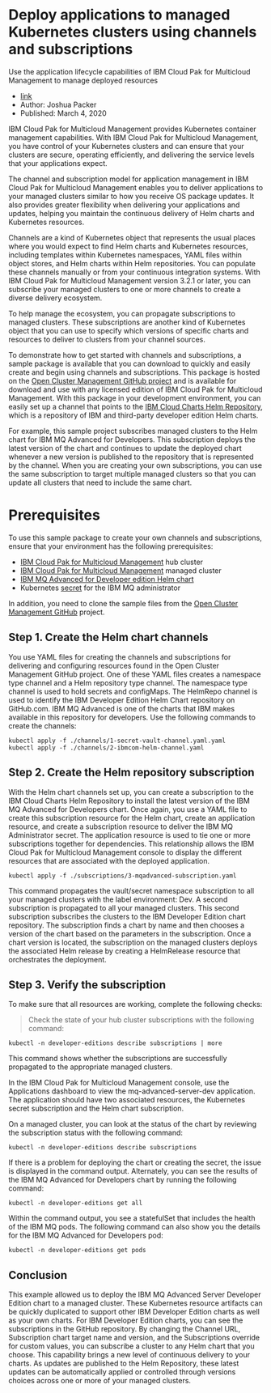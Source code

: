 # Deploy applications to managed Kubernetes clusters using channels and subscriptions

Use the application lifecycle capabilities of IBM Cloud Pak for Multicloud Management to manage deployed resources

- [link](https://developer.ibm.com/tutorials/deploy-applications-to-managed-kubernetes-clusters-using-channels-and-subscriptions/)
- Author: Joshua Packer
- Published: March 4, 2020

IBM Cloud Pak for Multicloud Management provides Kubernetes container management capabilities. With IBM Cloud Pak for Multicloud Management, you have control of your Kubernetes clusters and can ensure that your clusters are secure, operating efficiently, and delivering the service levels that your applications expect.

The channel and subscription model for application management in IBM Cloud Pak for Multicloud Management enables you to deliver applications to your managed clusters similar to how you receive OS package updates. It also provides greater flexibility when delivering your applications and updates, helping you maintain the continuous delivery of Helm charts and Kubernetes resources.

Channels are a kind of Kubernetes object that represents the usual places where you would expect to find Helm charts and Kubernetes resources, including templates within Kubernetes namespaces, YAML files within object stores, and Helm charts within Helm repositories. You can populate these channels manually or from your continuous integration systems. With IBM Cloud Pak for Multicloud Management version 3.2.1 or later, you can subscribe your managed clusters to one or more channels to create a diverse delivery ecosystem.

To help manage the ecosystem, you can propagate subscriptions to managed clusters. These subscriptions are another kind of Kubernetes object that you can use to specify which versions of specific charts and resources to deliver to clusters from your channel sources.

To demonstrate how to get started with channels and subscriptions, a sample package is available that you can download to quickly and easily create and begin using channels and subscriptions. This package is hosted on the [Open Cluster Management GitHub project](https://github.com/open-cluster-management/multicloud-subscriptions-developer-editions) and is available for download and use with any licensed edition of IBM Cloud Pak for Multicloud Management. With this package in your development environment, you can easily set up a channel that points to the [IBM Cloud Charts Helm Repository](https://github.com/ibm/charts), which is a repository of IBM and third-party developer edition Helm charts.

For example, this sample project subscribes managed clusters to the Helm chart for IBM MQ Advanced for Developers. This subscription deploys the latest version of the chart and continues to update the deployed chart whenever a new version is published to the repository that is represented by the channel. When you are creating your own subscriptions, you can use the same subscription to target multiple managed clusters so that you can update all clusters that need to include the same chart.
# Prerequisites

To use this sample package to create your own channels and subscriptions, ensure that your environment has the following prerequisites:

- [IBM Cloud Pak for Multicloud Management](https://www.ibm.com/support/knowledgecenter/SSFC4F_1.2.0/install/hardware_reqs.html#cloud_pak) hub cluster
- [IBM Cloud Pak for Multicloud Management](https://www.ibm.com/support/knowledgecenter/SSFC4F_1.2.0/mcm/manage_cluster/create_gui.html) managed cluster
- [IBM MQ Advanced for Developer edition Helm chart](https://github.com/IBM/charts/tree/master/stable/ibm-mqadvanced-server-dev)
- Kubernetes [secret](https://github.com/open-cluster-management/multicloud-subscriptions-developer-editions/blob/master/subscriptions/3-mqadvanced-subscription.yaml) for the IBM MQ administrator

In addition, you need to clone the sample files from the [Open Cluster Management GitHub](https://github.com/open-cluster-management/multicloud-subscriptions-developer-editions) project.

## Step 1. Create the Helm chart channels

You use YAML files for creating the channels and subscriptions for delivering and configuring resources found in the Open Cluster Management GitHub project. One of these YAML files creates a namespace type channel and a Helm repository type channel. The namespace type channel is used to hold secrets and configMaps. The HelmRepo channel is used to identify the IBM Developer Edition Helm Chart repository on GitHub.com. IBM MQ Advanced is one of the charts that IBM makes available in this repository for developers. Use the following commands to create the channels:

```
kubectl apply -f ./channels/1-secret-vault-channel.yaml.yaml
kubectl apply -f ./channels/2-ibmcom-helm-channel.yaml
```

## Step 2. Create the Helm repository subscription

With the Helm chart channels set up, you can create a subscription to the IBM Cloud Charts Helm Repository to install the latest version of the IBM MQ Advanced for Developers chart. Once again, you use a YAML file to create this subscription resource for the Helm chart, create an application resource, and create a subscription resource to deliver the IBM MQ Administrator secret. The application resource is used to tie one or more subscriptions together for dependencies. This relationship allows the IBM Cloud Pak for Multicloud Management console to display the different resources that are associated with the deployed application.

```
kubectl apply -f ./subscriptions/3-mqadvanced-subscription.yaml
```

This command propagates the vault/secret namespace subscription to all your managed clusters with the label environment: Dev. A second subscription is propagated to all your managed clusters. This second subscription subscribes the clusters to the IBM Developer Edition chart repository. The subscription finds a chart by name and then chooses a version of the chart based on the parameters in the subscription. Once a chart version is located, the subscription on the managed clusters deploys the associated Helm release by creating a HelmRelease resource that orchestrates the deployment.
## Step 3. Verify the subscription

To make sure that all resources are working, complete the following checks:

> Check the state of your hub cluster subscriptions with the following command:

```
kubectl -n developer-editions describe subscriptions | more
```

This command shows whether the subscriptions are successfully propagated to the appropriate managed clusters.

In the IBM Cloud Pak for Multicloud Management console, use the Applications dashboard to view the mq-advanced-server-dev application. The application should have two associated resources, the Kubernetes secret subscription and the Helm chart subscription.

On a managed cluster, you can look at the status of the chart by reviewing the subscription status with the following command:
```
kubectl -n developer-editions describe subscriptions
```
If there is a problem for deploying the chart or creating the secret, the issue is displayed in the command output. Alternately, you can see the results of the IBM MQ Advanced for Developers chart by running the following command:
```
kubectl -n developer-editions get all
```
Within the command output, you see a statefulSet that includes the health of the IBM MQ pods. The following command can also show you the details for the IBM MQ Advanced for Developers pod:
```
kubectl -n developer-editions get pods
```
## Conclusion

This example allowed us to deploy the IBM MQ Advanced Server Developer Edition chart to a managed cluster. These Kubernetes resource artifacts can be quickly duplicated to support other IBM Developer Edition charts as well as your own charts. For IBM Developer Edition charts, you can see the subscriptions in the GitHub repository. By changing the Channel URL, Subscription chart target name and version, and the Subscriptions override for custom values, you can subscribe a cluster to any Helm chart that you choose. This capability brings a new level of continuous delivery to your charts. As updates are published to the Helm Repository, these latest updates can be automatically applied or controlled through versions choices across one or more of your managed clusters.